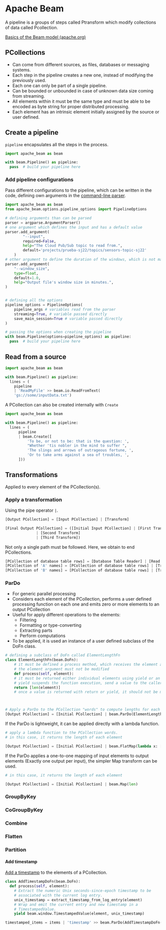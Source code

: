 # Apache Beam

A pipeline is a groups of steps called Ptransform which modify collections of data called Pcollection.

[Basics of the Beam model (apache.org)](https://beam.apache.org/documentation/basics/#aggregation)

## PCollections

- Can come from different sources, as files, databases or messaging systems.
- Each step in the pipeline creates a new one, instead of modifying the previously used.
- Each one can only be part of a single pipeline.
- Can be bounded or unbounded in case of unknown data size coming from streaming.
- All elements within it must be the same type and must be able to be encoded as byte string for proper distributed processing.
- Each element has an intrinsic element initially assigned by the source or user defined.



## Create a pipeline

`pipeline` encapsulates all the steps in the process.

```python
import apache_beam as beam

with beam.Pipeline() as pipeline:
  pass  # build your pipeline here
```

### Add pipeline configurations

Pass different configurations to the pipeline, which can be written in the code, defining own arguments in the [command-line parser](https://docs.python.org/3/library/argparse.html).

```python
import apache_beam as beam
from apache_beam.options.pipeline_options import PipelineOptions

# defining arguments than can be parsed
parser = argparse.ArgumentParser()
# one argument which defines the input and has a default value
parser.add_argument(
        "--input",
        required=False,
        help="The Cloud Pub/Sub topic to read from.",
        default='projects/prueba-sj22/topics/sensors-topic-sj22'
    )
# other argument to define the duration of the windows, which is not mandatory and has a default value
parser.add_argument(
    "--window_size",
    type=float,
    default=1.0,
    help="Output file's window size in minutes.",
)


# defining all the options
pipeline_options = PipelineOptions(
    pipeline_args # variables read from the parser
    streaming=True, # variable passed directly
    save_main_session=True # variable passed directly
)

# passing the options when creating the pipeline
with beam.Pipeline(options=pipeline_options) as pipeline:
  pass  # build your pipeline here
```

## Read from a source

```python
import apache_beam as beam

with beam.Pipeline() as pipeline:
  lines = (
    pipeline
    | 'ReadMyFile' >> beam.io.ReadFromText(
    'gs://some/inputData.txt')
```

A PCollection can also be created internally with `Create`

```python
import apache_beam as beam

with beam.Pipeline() as pipeline:
  lines = (
      pipeline
      | beam.Create([
          'To be, or not to be: that is the question: ',
          "Whether 'tis nobler in the mind to suffer ",
          'The slings and arrows of outrageous fortune, ',
          'Or to take arms against a sea of troubles, ',
      ]))
```

## Transformations

Applied to every element of the PCollection(s).

### Apply a transformation

Using the pipe operator `|`.

```python
[Output PCollection] = [Input PCollection] | [Transform]
```

```python
[Final Output PCollection] = ([Initial Input PCollection] | [First Transform]
              | [Second Transform]
              | [Third Transform])
```

Not only a single path must be followed. Here, we obtain to end PCollections.

```python
[PCollection of database table rows] = [Database Table Reader] | [Read Transform]
[PCollection of 'A' names] = [PCollection of database table rows] | [Transform A]
[PCollection of 'B' names] = [PCollection of database table rows] | [Transform B]
```

### ParDo

- For generic parallel processing
- Considers each element of the PCollection, performs a user defined processing function on each one and emits zero or more elements to an output PCollection
- Useful for apply different operations to the elements:
	- Filtering
	- Formatting or type-converting
	- Extracting parts
	- Perform computations
- To be applied, it is used an instance of a user defined subclass of the DoFn class.

```python
# defining a subclass of DoFn called ElementLengthFn
class ElementLengthFn(beam.DoFn):
	# it must be defined a process method, which receives the element as the input, applies the user defined logic and puts the results in the output PCollection
	# the element argument must not be modified
	def process(self, element):
    # it must be returned either individual elements using yield or an iterable like a list with return
    # yield suspends the function execution, send a value to the caller and then resumes the execution. Instead, return computes all the values first and then sends them all at the same time. A function returning yield becomes a generator and can generate unlimited values, like a fibonnaci sequence
    return [len(element)]
	# once a value is returned with return or yield, it should not be modified



# Apply a ParDo to the PCollection "words" to compute lengths for each word.
[Output PCollection] = [Initial PCollection] | beam.ParDo(ElementLengthFn())
```

If the ParDo is lightweight, it can be applied directly with a lambda function.

```python
# apply a lambda function to the PCollection words.
# in this case, it returns the length of each element

[Output PCollection] = [Initial PCollection] | beam.FlatMap(lambda x: [len(x)])
```

If the ParDo applies a one-to-one mapping of input elements to output elements (Exactly one output per input), the simpler Map transform can be used.

```python
# in this case, it returns the length of each element

[Output PCollection] = [Initial PCollection] | beam.Map(len)
```

### GroupByKey

### CoGroupByKey

### Combine

### Flatten

### Partition

#### Add timestamp

[Add a timestamp](https://beam.apache.org/documentation/programming-guide/#adding-timestamps-to-a-pcollections-elements) to the elements of a PCollection.

```python
class AddTimestampDoFn(beam.DoFn):
  def process(self, element):
    # Extract the numeric Unix seconds-since-epoch timestamp to be
    # associated with the current log entry.
    unix_timestamp = extract_timestamp_from_log_entry(element)
    # Wrap and emit the current entry and new timestamp in a
    # TimestampedValue.
    yield beam.window.TimestampedValue(element, unix_timestamp)

timestamped_items = items | 'timestamp' >> beam.ParDo(AddTimestampDoFn())
```

